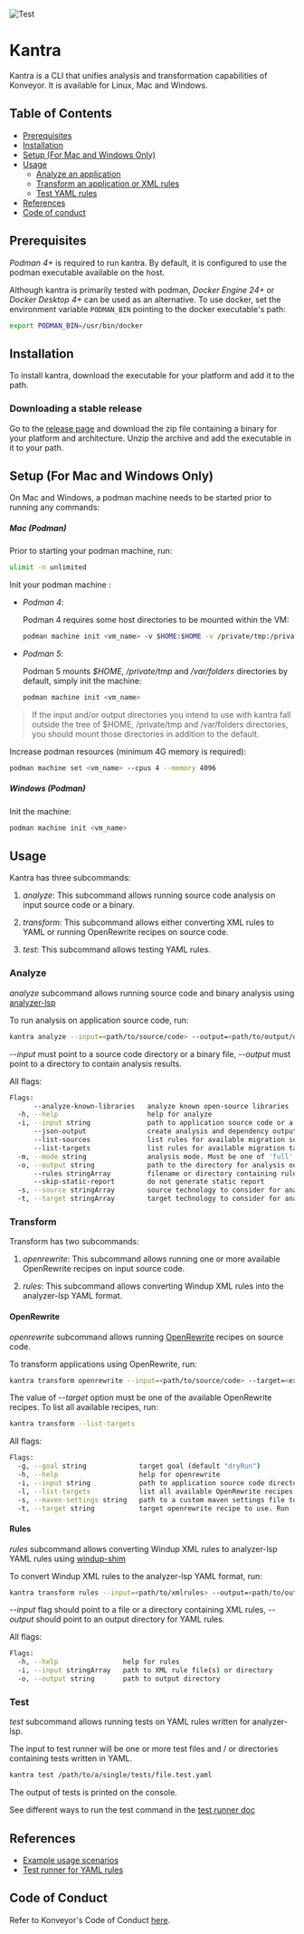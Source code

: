 ![Test](https://github.com/konveyor/kantra/actions/workflows/nightly.yaml/badge.svg?branch=main)

# Kantra

Kantra is a CLI that unifies analysis and transformation capabilities of Konveyor. It is available for Linux, Mac and Windows.

## Table of Contents

- [Prerequisites](#prerequisites)
- [Installation](#installation)
- [Setup (For Mac and Windows Only)](#setup-for-mac-and-windows-only)
- [Usage](#usage)
  - [Analyze an application](#analyze)
  - [Transform an application or XML rules](#transform)
  - [Test YAML rules](#test)
- [References](#references)
- [Code of conduct](#code-of-conduct)

## Prerequisites

_Podman 4+_ is required to run kantra. By default, it is configured to use the podman executable available on the host. 

Although kantra is primarily tested with podman, _Docker Engine 24+_ or _Docker Desktop 4+_ can be used as an alternative. To use docker, set the environment variable `PODMAN_BIN` pointing to the docker executable's path:

```sh
export PODMAN_BIN=/usr/bin/docker
```

## Installation

To install kantra, download the executable for your platform and add it to the path.

### Downloading a stable release

Go to the [release page](https://github.com/konveyor/kantra/releases) and download the zip file containing a binary for your platform and architecture. Unzip the archive and add the executable in it to your path. 

## Setup (For Mac and Windows Only)

On Mac and Windows, a podman machine needs to be started prior to running any commands:

##### Mac (Podman)
      
Prior to starting your podman machine, run:
    
```sh
ulimit -n unlimited
```

Init your podman machine :

  * _Podman 4_:
        
    Podman 4 requires some host directories to be mounted within the VM:

    ```sh
    podman machine init <vm_name> -v $HOME:$HOME -v /private/tmp:/private/tmp -v /var/folders/:/var/folders/
    ```

  * _Podman 5_:

    Podman 5 mounts _$HOME_, _/private/tmp_ and _/var/folders_ directories by default, simply init the machine:

    ```sh
    podman machine init <vm_name>
    ```

> If the input and/or output directories you intend to use with kantra fall outside the tree of $HOME, /private/tmp and /var/folders directories, you should mount those directories in addition to the default.

Increase podman resources (minimum 4G memory is required):
    
```sh
podman machine set <vm_name> --cpus 4 --memory 4096
```

##### Windows (Podman)

Init the machine:

```sh
podman machine init <vm_name>
```

## Usage

Kantra has three subcommands:

1. _analyze_: This subcommand allows running source code analysis on input source code or a binary.

2. _transform_: This subcommand allows either converting XML rules to YAML or running OpenRewrite recipes on source code.

3. _test_: This subcommand allows testing YAML rules.

### Analyze

_analyze_ subcommand allows running source code and binary analysis using [analyzer-lsp](https://github.com/konveyor/analyzer-lsp)

To run analysis on application source code, run:

```sh
kantra analyze --input=<path/to/source/code> --output=<path/to/output/dir>
```

_--input_ must point to a source code directory or a binary file, _--output_ must point to a directory to contain analysis results. 

All flags:

```sh
Flags:
      --analyze-known-libraries   analyze known open-source libraries
  -h, --help                      help for analyze
  -i, --input string              path to application source code or a binary
      --json-output               create analysis and dependency output as json
      --list-sources              list rules for available migration sources
      --list-targets              list rules for available migration targets
  -m, --mode string               analysis mode. Must be one of 'full' or 'source-only' (default "full")
  -o, --output string             path to the directory for analysis output
      --rules stringArray         filename or directory containing rule files. Use multiple times for additional rules: --rules <rule1> --rules <rule2> ...
      --skip-static-report        do not generate static report
  -s, --source stringArray        source technology to consider for analysis. Use multiple times for additional sources: --source <source1> --source <source2> ...
  -t, --target stringArray        target technology to consider for analysis. Use multiple times for additional targets: --target <target1> --target <target2> ...
```

### Transform

Transform has two subcommands:

1. _openrewrite_: This subcommand allows running one or more available OpenRewrite recipes on input source code.  

2. _rules_: This subcommand allows converting Windup XML rules into the analyzer-lsp YAML format.

#### OpenRewrite

_openrewrite_ subcommand allows running [OpenRewrite](https://docs.openrewrite.org/) recipes on source code.

To transform applications using OpenRewrite, run:

```sh
kantra transform openrewrite --input=<path/to/source/code> --target=<exactly_one_target_from_the_list>
```

The value of _--target_ option must be one of the available OpenRewrite recipes. To list all available recipes, run: 

```sh
kantra transform --list-targets
```

All flags:

```sh
Flags:
  -g, --goal string             target goal (default "dryRun")
  -h, --help                    help for openrewrite
  -i, --input string            path to application source code directory
  -l, --list-targets            list all available OpenRewrite recipes
  -s, --maven-settings string   path to a custom maven settings file to use
  -t, --target string           target openrewrite recipe to use. Run --list-targets to get a list of packaged recipes.
```

#### Rules

_rules_ subcommand allows converting Windup XML rules to analyzer-lsp YAML rules using [windup-shim](https://github.com/konveyor/windup-shim)

To convert Windup XML rules to the analyzer-lsp YAML format, run:

```sh
kantra transform rules --input=<path/to/xmlrules> --output=<path/to/output/dir>
```

_--input_ flag should point to a file or a directory containing XML rules, _--output_ should point to an output directory for YAML rules.

All flags:

```sh
Flags:
  -h, --help                help for rules
  -i, --input stringArray   path to XML rule file(s) or directory
  -o, --output string       path to output directory
```

### Test

_test_ subcommand allows running tests on YAML rules written for analyzer-lsp. 

The input to test runner will be one or more test files and / or directories containing tests written in YAML.

```sh
kantra test /path/to/a/single/tests/file.test.yaml
```

The output of tests is printed on the console.

See different ways to run the test command in the [test runner doc](./docs/testrunner.md#running-tests)

## References 

- [Example usage scenarios](./docs/examples.md)
- [Test runner for YAML rules](./docs/testrunner.md)

## Code of Conduct

Refer to Konveyor's Code of Conduct [here](https://github.com/konveyor/community/blob/main/CODE_OF_CONDUCT.md).
